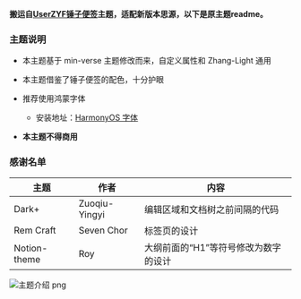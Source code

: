 
**搬运自[UserZYF锤子便签](https://github.com/UserZYF/chuizi)主题，适配新版本思源，以下是原主题readme。**

### 主题说明
- 本主题基于 min-verse 主题修改而来，自定义属性和 Zhang-Light 通用
- 本主题借鉴了锤子便签的配色，十分护眼
- 推荐使用鸿蒙字体
  - 安装地址：[HarmonyOS 字体](https://developer.harmonyos.com/cn/docs/design/font-0000001157868583)

- **本主题不得商用**



### 感谢名单

| 主题         | 作者          | 内容                                 |
| ------------ | ------------- | ------------------------------------ |
| Dark+        | Zuoqiu-Yingyi | 编辑区域和文档树之前间隔的代码       |
| Rem Craft    | Seven Chor    | 标签页的设计                         |
| Notion-theme | Roy           | 大纲前面的“H1”等符号修改为数字的设计 |

![主题介绍 png](https://wx4.sinaimg.cn/mw2000/007BRZ83gy1hf9bou4icqj30wy1mp4fm.jpg)

